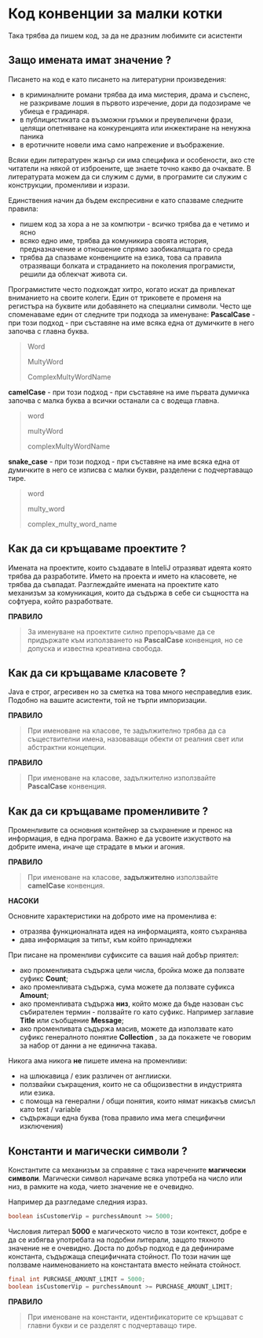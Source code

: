 # Код конвенции за малки котки

Така трябва да пишем код, за да не дразним любимите си асистенти

## Защо имената имат значение ?
Писането на код е като писането на литературни произведения:
- в криминалните романи трябва да има мистерия, драма и съспенс, не разкриваме лошия в първото изречение, дори да подозираме че убиеца е градинаря.
- в публицистиката са възможни гръмки и преувеличени фрази, целящи опетняване на конкуренцията или инжектиране на ненужна паника
- в еротичните новели има само напрежение и въображение. 

Всяки един литературен жанър си има специфика и особености, ако сте читатели на някой от изброените, ще знаете точно какво да очаквате. В литературата можем да си служим с думи, в програмите си служим с конструкции, променливи и изрази. 

Единствения начин да бъдем експресивни е като спазваме следните правила:
- пишем код за хора а не за компютри - всичко трябва да е четимо и ясно
- всяко едно име, трябва да комуникира своята история, предназначение и отношение спрямо заобикалящата го среда
- трябва да спазваме конвенциите на езика, това са правила отразяващи болката и страданието на поколения програмисти, решили да облекчат живота си. 

Програмистите често подхождат хитро, когато искат да привлекат вниманието на своите колеги. Един от триковете е променя на регистъра на буквите или добавянето на специални символи. Често ще споменаваме един от следните три подхода за именуване:
**PascalCase** - при този подход - при съставяне на име всяка една от думичките в него започва с главна буква. 
> Word
> 
> MultyWord
> 
> ComplexMultyWordName

**camelCase** - при този подход - при съставяне на име първата думичка започва с малка буква а всички останали са с водеща главна. 
> word
> 
> multyWord
> 
> complexMultyWordName

**snake_case** - при този подход - при съставяне на име всяка една от думичките в него се изписва с малки букви, разделени с подчертаващо тире.
> word
> 
> multy_word
> 
> complex_multy_word_name
> 


## Как да си кръщаваме проектите ?
Имената на проектите, които създавате в InteliJ отразяват идеята която трябва да разработите. Името на проекта и името на класовете, не трябва да съвпадат. Разглеждайте имената на проектите като механизъм за комуникация, които да съдържа в себе си същността на софтуера, който разработвате. 

**ПРАВИЛО**
> За именуване на проектите силно препоръчваме да се придържате към използването на **PascalCase** конвенция, но се допуска и известна креативна свобода. 

## Как да си кръщаваме класовете ?

Java е строг, агресивен но за сметка на това много несправедлив език. Подобно на вашите асистенти, той не търпи импоризации. 

**ПРАВИЛО**

> При именоване на класове, те задължително трябва да са съществителни имена, назоваващи обекти от реалния свет или абстрактни концепции. 

**ПРАВИЛО**

> При именоване на класове, задължително използвайте **PascalCase** конвенция. 

## Как да си кръщаваме променливите ?

Променливите са основния контейнер за съхранение и пренос на информация, в една програма. Важно е да усвоите изкуството на добрите имена, иначе ще страдате в мъки и агония. 

**ПРАВИЛО**

> При именоване на класове, **задължително** използвайте **camelCase** конвенция. 
> 

**НАСОКИ**

Основните характеристики на доброто име на променлива е:
- отразява функционалната идея на информацията, която съхранява
- дава информация за типът, към който принадлежи

При писане на променливи суфиксите са вашия най добър приятел:
- ако променливата съдържа цели числа, бройка може да ползвате суфикс **Count**;
- ако променливата съдържа, сума можете да ползвате суфикса **Amount**;
- ако променливата съдържа **низ**, който може да бъде назован със събирателен термин - ползвайте го като суфикс. Например заглавие **Title** или съобщение **Message**;
- ако променливата съдържа масив, можете да използвате като суфикс генералното понятие **Collection** , за да покажете че говорим за набор от данни а не единична такава.

Никога ама никога **не** пишете имена на променливи:
- на шлюкавица / език различен от англииски. 
- ползвайки съкращения, които не са общоизвестни в индустрията или езика. 
- с помоща на генерални / общи понятия, които нямат никакъв смисъл като test / variable
- съдържащи една буква (това правило има мега специфични изключения)


## Константи и магически символи ?

Константите са механизъм за справяне с така наречените **магически символи**. Магически символ наричаме всяка употреба на число или низ, в рамките на кода, чието значение не е очевидно. 

Например да разгледаме следния израз. 

```java
boolean isCustomerVip = purchessAmount >= 5000;
```

Числовия литерал **5000** е магическото число в този контекст, добре е да се избягва употребата на подобни литерали, защото тяхното значение не е очевидно. Доста по добър подход е да дефинираме константа, съдържаща специфичната стойност. По този начин ще ползваме наименованието на константата вместо нейната стойност. 

```java
final int PURCHASE_AMOUNT_LIMIT = 5000;
boolean isCustomerVip = purchessAmount >= PURCHASE_AMOUNT_LIMIT;
```

**ПРАВИЛО**

> При именоване на константи, идентификаторите се кръщават с главни букви и се разделят с подчертаващо тире.
> 
